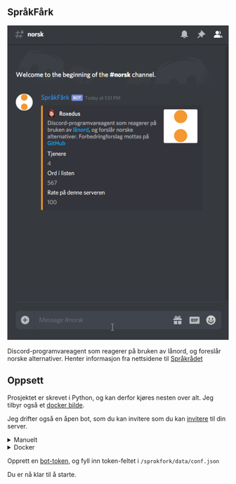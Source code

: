 ## SpråkFårk ##
![illustrerende gif](https://raw.githubusercontent.com/Roxedus/SprokFork/dev/.assets/vis.gif)


Discord-programvareagent som reagerer på bruken av lånord, og foreslår norske alternativer.
Henter informasjon fra nettsidene til [Språkrådet](https://www.sprakradet.no/sprakhjelp/Skriverad/Avloeysarord/)

## Oppsett
Prosjektet er skrevet i Python, og kan derfor kjøres nesten over alt. Jeg tilbyr også et [docker bilde](https://hub.docker.com/r/si0972/sprokfork).

Jeg drifter også en åpen bot, som du kan invitere som du kan [invitere](https://discordapp.com/oauth2/authorize?client_id=532190477978697748&permissions=2048&scope=bot) til din server.

<details>
    <summary>Manuelt</summary>
  
For å sette opp programvaren, må du ha Python 3,6 eller nyere.
    
    
```bash
git clone https://github.com/Roxedus/SprokFork sprokfork
python -m pip install -r /sprokfork/requirements.txt
cp /sprokfork/data/conf.example.json /sprokfork/data/conf.json
```
 
</details>



<details>
  <summary>Docker</summary>
  
Eksempel docker-compose.yml

```yml
  fork:     
    container_name: SprokFork
    image: si0972/sprokfork:latest
    networks:
      - internal
    volumes:
      - ./sprokfork:/app/data
```
  
</details>


Opprett en [bot-token](https://discordapp.com/developers/docs/topics/oauth2#bots), og fyll inn token-feltet i `/sprokfork/data/conf.json`

Du er nå klar til å starte. 
